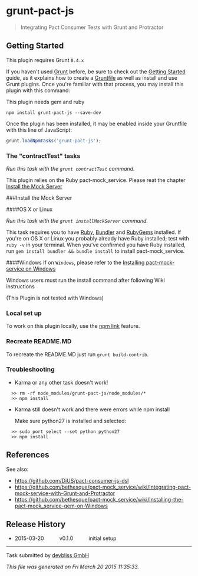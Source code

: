 # grunt-pact-js

> Integrating Pact Consumer Tests with Grunt and Protractor


## Getting Started
This plugin requires Grunt `0.4.x`

If you haven't used [Grunt](http://gruntjs.com/) before, be sure to check out the [Getting Started](http://gruntjs.com/getting-started) guide, as it explains how to create a [Gruntfile](http://gruntjs.com/sample-gruntfile) as well as install and use Grunt plugins. Once you're familiar with that process, you may install this plugin with this command:

This plugin needs gem and ruby

```shell
npm install grunt-pact-js --save-dev
```

Once the plugin has been installed, it may be enabled inside your Gruntfile with this line of JavaScript:

```js
grunt.loadNpmTasks('grunt-pact-js');
```

### The "contractTest" tasks

_Run this task with the `grunt contractTest` command._

This plugin relies on the Ruby pact-mock_service. Please reat the chapter [Install the Mock Server](#install-the-mock-server)

###Install the Mock Server

####OS X or Linux

_Run this task with the `grunt installMockServer` command._

This task requires you to have [Ruby](http://www.ruby-lang.org/en/downloads/), [Bundler](http://bundler.io/) and [RubyGems](https://rubygems.org/pages/download) installed. If you're on OS X or Linux you probably already have Ruby installed; test with `ruby -v` in your terminal. When you've confirmed you have Ruby installed, run `gem install bundler && bundle install` to install pact-mock_service.

####Windows
If on ``Windows``, please refer to the [Installing pact-mock-service on Windows](https://github.com/bethesque/pact-mock_service/wiki/Installing-the-pact-mock_service-gem-on-Windows)

Windows users must run the install command after following Wiki instructions

(This Plugin is not tested with Windows)

### Local set up

To work on this plugin locally, use the [npm link](https://docs.npmjs.com/cli/link) feature.

### Recreate README.MD

To recreate the README.MD just run `grunt build-contrib`.

### Troubleshooting

- Karma or any other task doesn't work!

```
  >> rm -rf node_modules/grunt-pact-js/node_modules/*
  >> npm install
```

- Karma still doesn't work and there were errors while npm install

  Make sure python27 is installed and selected:

```
  >> sudo port select --set python python27
  >> npm install
```
## References

See also:

- https://github.com/DiUS/pact-consumer-js-dsl
- https://github.com/bethesque/pact-mock_service/wiki/Integrating-pact-mock-service-with-Grunt-and-Protractor
- https://github.com/bethesque/pact-mock_service/wiki/Installing-the-pact-mock_service-gem-on-Windows

## Release History

 * 2015-03-20   v0.1.0   initial setup

---

Task submitted by [devbliss GmbH](https://www.devbliss.com/)

*This file was generated on Fri March 20 2015 11:35:33.*

